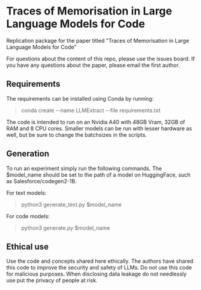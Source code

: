 # Traces of Memorisation in Large Language Models for Code
Replication package for the paper titled "Traces of Memorisation in Large Language Models for Code"

For questions about the content of this repo, please use the issues board. If you have any questions about the paper, please email the first author.

## Requirements
The requirements can be installed using Conda by running:

> conda create --name LLMExtract --file requirements.txt

The code is intended to run on an Nvidia A40 with 48GB Vram, 32GB of RAM and 8 CPU cores. Smaller models can be run with lesser hardware as well, but be sure to change the batchsizes in the scripts.

## Generation
To run an experiment simply run the following commands. The $model_name should be set to the path of a model on HuggingFace, such as Salesforce/codegen2-1B. 

For text models:

> python3 generate_text.py $model_name

For code models:

> python3 generate.py $model_name

## Ethical use
Use the code and concepts shared here ethically. The authors have shared this code to improve the security and safety of LLMs. Do not use this code for malicious purposes. When disclosing data leakage do not needlessly use put the privacy of people at risk. 